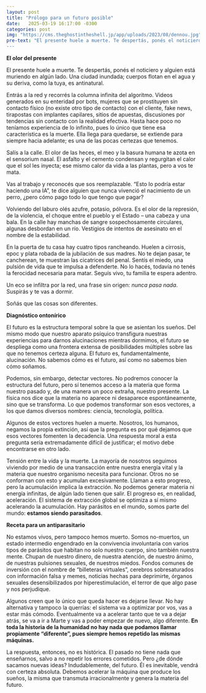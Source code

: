 ```yaml
---
layout: post
title: "Prólogo para un futuro posible"
date:   2025-03-19 16:17:00 -0300
categories: post
img: "https://cms.theghostintheshell.jp/app/uploads/2023/08/dennou.jpg"
pre-text: "El presente huele a muerte. Te despertás, ponés el noticiero y alguien está muriendo en algún lado. Una ciudad inundada; cuerpos flotan en el agua y su deriva, como la tuya, es antinatural. Entrás a la red y recorrés la columna infinita del algoritmo. Videos generados en su enteridad por bots, mujeres que se prostituyen sin contacto físico (no existe otro tipo de contacto) con el cliente, fake news, tirapostas con implantes capilares, sitios de apuestas, discusiones por tendencias sin contacto con la realidad efectiva. Hasta hace poco no teníamos experiencia de lo infinito, pues lo único que tiene esa característica es la muerte. Ella llega para quedarse, se extiende para siempre hacia adelante; es una de las pocas certezas que tenemos.  Salís a la calle. El olor de las heces, el meo y la basura humana te azota en el sensorium nasal. El asfalto y el cemento condensan y regurgitan el calor que el sol les inyecta; ese mismo calor da vida a las plantas, pero a vos te mata. 
---
```


**El olor del presente**

El presente huele a muerte. Te despertás, ponés el noticiero y alguien está muriendo en algún lado. Una ciudad inundada; cuerpos flotan en el agua y su deriva, como la tuya, es antinatural.

Entrás a la red y recorrés la columna infinita del algoritmo. Videos generados en su enteridad por bots, mujeres que se prostituyen sin contacto físico (no existe otro tipo de contacto) con el cliente, fake news, tirapostas con implantes capilares, sitios de apuestas, discusiones por tendencias sin contacto con la realidad efectiva. Hasta hace poco no teníamos experiencia de lo infinito, pues lo único que tiene esa característica es la muerte. Ella llega para quedarse, se extiende para siempre hacia adelante; es una de las pocas certezas que tenemos. 

Salís a la calle. El olor de las heces, el meo y la basura humana te azota en el sensorium nasal. El asfalto y el cemento condensan y regurgitan el calor que el sol les inyecta; ese mismo calor da vida a las plantas, pero a vos te mata. 

Vas al trabajo y reconocés que sos reemplazable. “Esto lo podría estar haciendo una IA”, te dice alguien que nunca vivenció el nacimiento de un perro, ¿pero cómo pago todo lo que tengo que pagar?

Volviendo del laburo olés azufre, potasio, pólvora. Es el olor de la represión, de la violencia, el choque entre el pueblo y el Estado – una cabeza y una bala. En la calle hay manchas de sangre sospechosamente circulares, algunas desbordan en un río. Vestigios de intentos de asesinato en el nombre de la estabilidad.

En la puerta de tu casa hay cuatro tipos rancheando. Huelen a cirrosis, epoc y plata robada de la jubilación de sus madres. No te dejan pasar, te cancherean, te muestran las cicatrices del penal. Sentís el miedo, una pulsión de vida que te impulsa a defenderte. No lo hacés, todavía no tenés la ferocidad necesaria para matar. Seguís vivo, tu familia te espera adentro.

Un eco se infiltra por la red, una frase sin origen: _nunca pasa nada_. Suspirás y te vas a dormir.

Soñás que las cosas son diferentes.

**Diagnóstico ontonírico**

El futuro es la estructura temporal sobre la que se asientan los sueños. Del mismo modo que nuestro aparato psíquico transfigura nuestras experiencias para darnos alucinaciones mientras dormimos, el futuro se despliega como una frontera extensa de posibilidades múltiples sobre las que no tenemos certeza alguna. El futuro es, fundamentalmente, alucinación. No sabemos cómo es el futuro, así como no sabemos bien cómo soñamos.

Podemos, sin embargo, detectar vectores. No podremos conocer la estructura del futuro, pero sí tenemos acceso a la materia que forma nuestro pasado y, de una manera un poco extraña, nuestro presente. La física nos dice que la materia no aparece ni desaparece espontáneamente, sino que se transforma. Lo que podemos transformar son esos vectores, a los que damos diversos nombres: ciencia, tecnología, política.

Algunos de estos vectores huelen a muerte. Nosotros, los humanos, negamos la propia extinción, así que la pregunta es por qué dejamos que esos vectores fomenten la decadencia. Una respuesta moral a esta pregunta sería extremadamente difícil de justificar; el motivo debe encontrarse en otro lado. 

Tensión entre la vida y la muerte. La mayoría de nosotros seguimos viviendo por medio de una transacción entre nuestra energía vital y la materia que nuestro organismo necesita para funcionar. Otros no se conforman con esto y acumulan excesivamente. Llaman a esto progreso, pero la acumulación implica la extracción. No podemos generar materia ni energía infinitas, de algún lado tienen que salir. El progreso es, en realidad, aceleración. El sistema de extracción global se optimiza a sí mismo acelerando la acumulación. Hay parásitos en el mundo, somos parte del mundo: **estamos siendo parasitados**.

**Receta para un antiparasitario**

No estamos vivos, pero tampoco hemos muerto. Somos no-muertos, un estado intermedio engendrado en la convivencia involuntaria con varios tipos de parásitos que habitan no solo nuestro cuerpo, sino también nuestra mente. Chupan de nuestro dinero, de nuestra atención, de nuestro ánimo, de nuestras pulsiones sexuales, de nuestros miedos. Fondos comunes de inversión con el nombre de “billeteras virtuales”, cerebros sobresaturados con información falsa y memes, noticias hechas para deprimirte, órganos sexuales desensibilizados por hiperestimulación, el terror de que algo pase y nos perjudique.

Algunos creen que lo único que queda hacer es dejarse llevar. No hay alternativa y tampoco la querrías: el sistema va a optimizar por vos, vas a estar más cómodo. Eventualmente va a acelerar tanto que te va a dejar atrás, se va a ir a Marte y vas a poder empezar de nuevo, algo diferente. **En toda la historia de la humanidad no hay nada que podamos llamar propiamente “diferente”, pues siempre hemos repetido las mismas máquinas.**

La respuesta, entonces, no es histórica. El pasado no tiene nada que enseñarnos, salvo a no repetir los errores cometidos. Pero ¿de dónde sacamos nuevas ideas? Indudablemente, del futuro. Él es inevitable, vendrá con certeza absoluta. Debemos acelerar la máquina que produce los sueños, la misma que transmuta irracionalmente y genera la materia del futuro. 